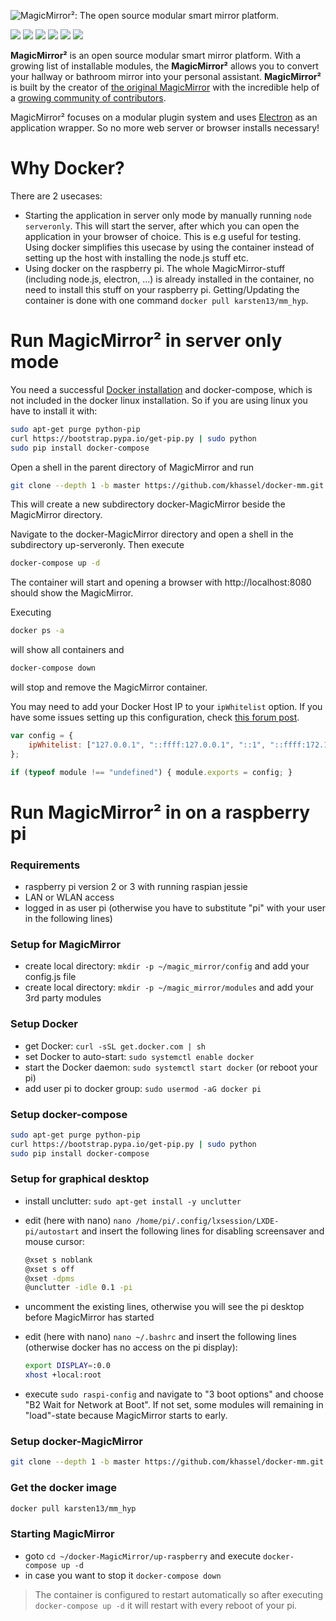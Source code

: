 ![MagicMirror²: The open source modular smart mirror platform. ](https://github.com/MichMich/MagicMirror/raw/master/.github/header.png)

[![](https://david-dm.org/MichMich/MagicMirror.svg)](https://david-dm.org/MichMich/MagicMirror) [![](https://david-dm.org/MichMich/MagicMirror/dev-status.svg)](https://david-dm.org/MichMich/MagicMirror#info=devDependencies) [![](https://bestpractices.coreinfrastructure.org/projects/347/badge)](https://bestpractices.coreinfrastructure.org/projects/347) [![](https://img.shields.io/badge/license-MIT-blue.svg)](http://choosealicense.com/licenses/mit) [![](https://travis-ci.org/MichMich/MagicMirror.svg)](https://travis-ci.org/MichMich/MagicMirror) [![](https://snyk.io/test/github/MichMich/MagicMirror/badge.svg)](https://snyk.io/test/github/MichMich/MagicMirror)

**MagicMirror²** is an open source modular smart mirror platform. With a growing list of installable modules, the **MagicMirror²** allows you to convert your hallway or bathroom mirror into your personal assistant. **MagicMirror²** is built by the creator of [the original MagicMirror](http://michaelteeuw.nl/tagged/magicmirror) with the incredible help of a [growing community of contributors](https://github.com/MichMich/MagicMirror/graphs/contributors).

MagicMirror² focuses on a modular plugin system and uses [Electron](http://electron.atom.io/) as an application wrapper. So no more web server or browser installs necessary!

# Why Docker?
There are 2 usecases:
- Starting the application in server only mode by manually running `node serveronly`. This will start the server, after which you can open the application in your browser of choice. This is e.g useful for testing. Using docker simplifies this usecase by using the container instead of setting up the host with installing the node.js stuff etc.
- Using docker on the raspberry pi. The whole MagicMirror-stuff (including node.js, electron, ...) is already installed in the container, no need to install this stuff on your raspberry pi. Getting/Updating the container is done with one command ```docker pull karsten13/mm_hyp```.

# Run MagicMirror² in server only mode
You need a successful [Docker installation](https://docs.docker.com/engine/installation/) and docker-compose, which is not included in the docker linux installation. So if you are using linux you have to install it with:
```bash
sudo apt-get purge python-pip
curl https://bootstrap.pypa.io/get-pip.py | sudo python
sudo pip install docker-compose
```

Open a shell in the parent directory of MagicMirror and run 
```bash
git clone --depth 1 -b master https://github.com/khassel/docker-mm.git ~/docker-MagicMirror
```
This will create a new subdirectory docker-MagicMirror beside the MagicMirror directory.

Navigate to the docker-MagicMirror directory and open a shell in the subdirectory up-serveronly. Then execute

```bash
docker-compose up -d
```

The container will start and opening a browser with http://localhost:8080 should show the MagicMirror.

Executing
```bash
docker ps -a
```
will show all containers and 

```bash
docker-compose down
```

will stop and remove the MagicMirror container.

You may need to add your Docker Host IP to your `ipWhitelist` option. If you have some issues setting up this configuration, check [this forum post](https://forum.magicmirror.builders/topic/1326/ipwhitelist-howto).

```javascript
var config = {
	ipWhitelist: ["127.0.0.1", "::ffff:127.0.0.1", "::1", "::ffff:172.17.0.1"]
};

if (typeof module !== "undefined") { module.exports = config; }
```

# Run MagicMirror² in on a raspberry pi

### Requirements
- raspberry pi version 2 or 3 with running raspian jessie
- LAN or WLAN access
- logged in as user pi (otherwise you have to substitute "pi" with your user in the following lines)

### Setup for MagicMirror
- create local directory: ```mkdir -p ~/magic_mirror/config``` and add your config.js file
- create local directory: ```mkdir -p ~/magic_mirror/modules``` and add your 3rd party modules

### Setup Docker
- get Docker: ```curl -sSL get.docker.com | sh```
- set Docker to auto-start: ```sudo systemctl enable docker```
- start the Docker daemon: ```sudo systemctl start docker``` (or reboot your pi)
- add user pi to docker group: ```sudo usermod -aG docker pi```

### Setup docker-compose
```bash
sudo apt-get purge python-pip
curl https://bootstrap.pypa.io/get-pip.py | sudo python
sudo pip install docker-compose
```

### Setup for graphical desktop
- install unclutter: ```sudo apt-get install -y unclutter```
- edit (here with nano) ```nano /home/pi/.config/lxsession/LXDE-pi/autostart``` and insert the following lines for disabling screensaver and mouse cursor:

    ```bash
    @xset s noblank
    @xset s off
    @xset -dpms
    @unclutter -idle 0.1 -pi
    ```
	
- uncomment the existing lines, otherwise you will see the pi desktop before MagicMirror has started
- edit (here with nano) ```nano ~/.bashrc``` and insert the following lines (otherwise docker has no access on the pi display):
    ```bash
    export DISPLAY=:0.0
    xhost +local:root
    ```
- execute ```sudo raspi-config``` and navigate to "3 boot options" and choose "B2 Wait for Network at Boot". If not set, some modules will remaining in "load"-state because MagicMirror starts to early.

### Setup docker-MagicMirror
```bash
git clone --depth 1 -b master https://github.com/khassel/docker-mm.git ~/docker-MagicMirror
```

### Get the docker image
```bash
docker pull karsten13/mm_hyp
```

### Starting MagicMirror
- goto ```cd ~/docker-MagicMirror/up-raspberry``` and execute ```docker-compose up -d```
- in case you want to stop it ```docker-compose down```

> The container is configured to restart automatically so after executing ```docker-compose up -d``` it will restart with every reboot of your pi.
